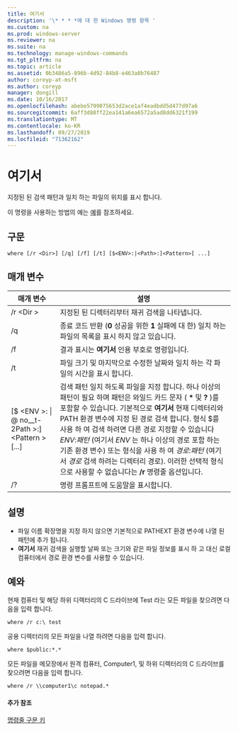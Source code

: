 ```yaml
---
title: 여기서
description: '\* * * *에 대 한 Windows 명령 항목 '
ms.custom: na
ms.prod: windows-server
ms.reviewer: na
ms.suite: na
ms.technology: manage-windows-commands
ms.tgt_pltfrm: na
ms.topic: article
ms.assetid: 0b3486a5-896b-4d92-84b8-e463a0b76487
author: coreyp-at-msft
ms.author: coreyp
manager: dongill
ms.date: 10/16/2017
ms.openlocfilehash: abebe5799075653d2ace1af4eadbdd5d477d97a6
ms.sourcegitcommit: 6aff3d88ff22ea141a6ea6572a5ad8dd6321f199
ms.translationtype: MT
ms.contentlocale: ko-KR
ms.lasthandoff: 09/27/2019
ms.locfileid: "71362162"
---
```

# <a name="where"></a>여기서



지정된 된 검색 패턴과 일치 하는 파일의 위치를 표시 합니다.

이 명령을 사용하는 방법의 예는 [예](#BKMK_examples)를 참조하세요.

## <a name="syntax"></a>구문

```
where [/r <Dir>] [/q] [/f] [/t] [$<ENV>:|<Path>:]<Pattern>[ ...] 
```

## <a name="parameters"></a>매개 변수

|매개 변수|설명|
|---------|-----------|
|/r \<Dir >|지정된 된 디렉터리부터 재귀 검색을 나타냅니다.|
|/q|종료 코드 반환 (**0** 성공을 위한 **1** 실패에 대 한) 일치 하는 파일의 목록을 표시 하지 않고 있습니다.|
|/f|결과 표시는 **여기서** 인용 부호로 명령입니다.|
|/t|파일 크기 및 마지막으로 수정한 날짜와 일치 하는 각 파일의 시간을 표시 합니다.|
|[$ \<ENV >: \| @ no__t-2Path >:] \<Pattern > [...]|검색 패턴 일치 하도록 파일을 지정 합니다. 하나 이상의 패턴이 필요 하며 패턴은 와일드 카드 문자 ( **&#42;** 및 **?** )를 포함할 수 있습니다. 기본적으로 **여기서** 현재 디렉터리와 PATH 환경 변수에 지정 된 경로 검색 합니다. 형식 $를 사용 하 여 검색 하려면 다른 경로 지정할 수 있습니다*ENV*:*패턴* (여기서 *ENV* 는 하나 이상의 경로 포함 하는 기존 환경 변수) 또는 형식을 사용 하 여 *경로*:*패턴* (여기서 *경로* 검색 하려는 디렉터리 경로). 이러한 선택적 형식으로 사용할 수 없습니다는 **/r** 명령줄 옵션입니다.|
|/?|명령 프롬프트에 도움말을 표시합니다.|

## <a name="remarks"></a>설명

-   파일 이름 확장명을 지정 하지 않으면 기본적으로 PATHEXT 환경 변수에 나열 된 패턴에 추가 됩니다.
-   **여기서** 재귀 검색을 실행할 날짜 또는 크기와 같은 파일 정보를 표시 하 고 대신 로컬 컴퓨터에서 경로 환경 변수를 사용할 수 있습니다.

## <a name="BKMK_examples"></a>예와

현재 컴퓨터 및 해당 하위 디렉터리의 C 드라이브에 Test 라는 모든 파일을 찾으려면 다음을 입력 합니다.
```
where /r c:\ test 
```
공용 디렉터리의 모든 파일을 나열 하려면 다음을 입력 합니다.
```
where $public:*.*
```
모든 파일을 메모장에서 원격 컴퓨터, Computer1, 및 하위 디렉터리의 C 드라이브를 찾으려면 다음을 입력 합니다.
```
where /r \\computer1\c notepad.*
```

#### <a name="additional-references"></a>추가 참조

[명령줄 구문 키](command-line-syntax-key.md)